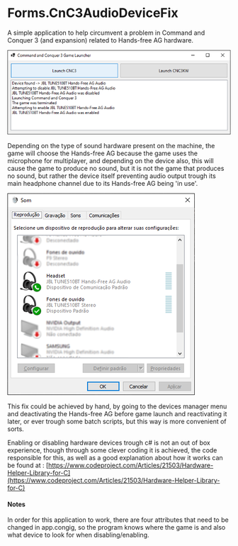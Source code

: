 # Forms.CnC3AudioDeviceFix
A simple application to help circumvent a problem in Command and Conquer 3 (and expansion) related to Hands-free AG hardware.

<img src="/docs/mainForm.png"/>

Depending on the type of sound hardware present on the machine, the game will choose the Hands-free AG because the game uses the microphone for multiplayer, and depending on the device also, this will cause the game to produce no sound, but it is not the game that produces no sound, but rather the device itself preventing audio output trough its main headphone channel due to its Hands-free AG being 'in use'.

<img src="/docs/soundsMenu.png"/>

This fix could be achieved by hand, by going to the devices manager menu and deactivating the Hands-free AG before game launch and reactivating it later, or ever trough some batch scripts, but this way is more convenient of sorts.

Enabling or disabling hardware devices trough c# is not an out of box experience, though through some clever coding it is achieved, the code responsible for this, as well as a good explanation about how it works can be found at : [https://www.codeproject.com/Articles/21503/Hardware-Helper-Library-for-C](https://www.codeproject.com/Articles/21503/Hardware-Helper-Library-for-C)



#### Notes
In order for this application to work, there are four attributes that need to be changed in app.congig, so the program knows where the game is and also what device to look for when disabling/enabling.
